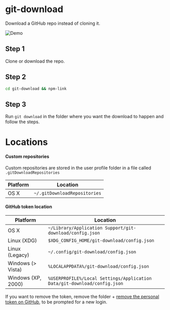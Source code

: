 # git-download
Download a GitHub repo instead of cloning it.

![Demo](http://larsvanbraam.nl/git-download-demo.gif)

## Step 1
Clone or download the repo.

## Step 2
```bash
cd git-download && npm-link
```

## Step 3
Run `git download` in the folder where you want the download to happen and follow the steps.

# Locations 

#### Custom repositories
Custom repositories are stored in the user profile folder in a file called `.gitDownloadRepositories`

Platform | Location
--- | ---
OS X | `~/.gitDownloadRepositories`

#### GitHub token location

Platform | Location
--- | ---
OS X | `~/Library/Application Support/git-download/config.json`
Linux (XDG) | `$XDG_CONFIG_HOME/git-download/config.json`
Linux (Legacy) | `~/.config/git-download/config.json`
Windows (> Vista) | `%LOCALAPPDATA%/git-download/config.json`
Windows (XP, 2000) | `%USERPROFILE%/Local Settings/Application Data/git-download/config.json`

If you want to remove the token, remove the folder + [remove the personal token on GitHub](https://github.com/settings/tokens), to be prompted for a new login.
